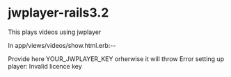 jwplayer-rails3.2
=================

This plays videos using jwplayer

In app/views/videos/show.html.erb:--
<script type="text/javascript">jwplayer.key="YOUR_JWPLAYER_KEY";</script>

Provide here YOUR_JWPLAYER_KEY orherwise it will throw 
Error setting up player:
Invalid licence key
